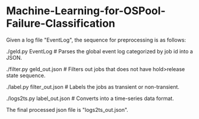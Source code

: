 # Machine-Learning-for-OSPool-Failure-Classification

Given a log file "EventLog", the sequence for preprocessing is as follows:

./geld.py EventLog # Parses the global event log categorized by job id into a JSON.

./filter.py geld_out.json # Filters out jobs that does not have hold>release state sequence.

./label.py filter_out.json # Labels the jobs as transient or non-transient.

./logs2ts.py label_out.json # Converts into a time-series data format.

The final processed json file is "logs2ts_out.json".
